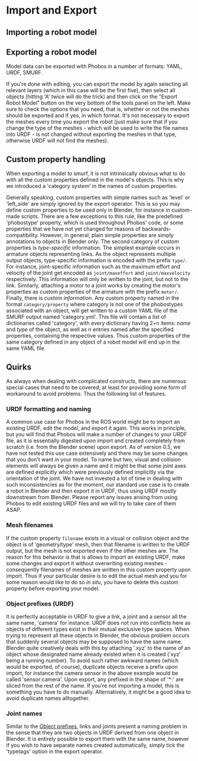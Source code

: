 Import and Export
=================

## Importing a robot model

## Exporting a robot model

Model data can be exported with Phobos in a number of formats: YAML, URDF, SMURF.

If you're done with editing, you can export the model by again selecting all relevant layers (which in this case will be the first five), then select all objects (hitting 'A' twice will do the trick) and then click on the "Export Robot Model" button on the very bottom of the tools panel on the left. Make sure to check the options that you need, that is, whether or not the meshes should be exported and if yes, in which format. It's not necessary to export the meshes every time you export the robot (just make sure that if you change the type of the meshes - which will be used to write the file names into URDF - is not changed without exporting the meshes in that type, otherwise URDF will not find the meshes).

## Custom property handling

When exporting a model to smurf, it is not intrinsically obvious what to do with all the custom properties defined in the model's objects. This is why we introduced a 'category system' in the names of custom properties.

Generally speaking, custom properties with simple names such as 'level' or 'left_side' are simply ignored by the export operator. This is so you may define custom properties to be used only in Blender, for instance in custom-made scripts. There are a few exceptions to this rule, like the predefined 'phobostype' property, which is used throughout Phobos' code, or some properties that we have not yet changed for reasons of backwards-compatibility. However, in general, plain simple properties are simply annotations to objects in Blender only.
The second category of custom properties is *type-specific* information. The simplest example occurs in armature objects representing links. As the object represents multiple output objects, type-specific information is encoded with the prefix `type/`. For instance, joint-specific information such as the maximum effort and velocity of the joint get encoded as `joint/maxeffort` and `joint/maxvelocity` respectively. This information will only be written to the joint, but not to the link. Similarly, attaching a motor to a joint works by creating the motor's properties as custom properties of the armature with the prefix `motor/`.
Finally, there is *custom information*. Any custom property named in the format `category/property` where category is not one of the phobostypes associated with an object, will get written to a custom YAML file of the SMURF output named 'category.yml'. This file will contain a list of dictionaries called 'category', with every dictionary having 2+n items: *name* and *type* of the object, as well as n entries named after the specified properties, containing the respective values. Thus custom properties of the same category defined in any object of a robot model will end up in the same YAML file. 

## Quirks
 
As always when dealing with complicated constructs, there are numerous special cases that need to be covered, at least for providing some form of workaround to avoid problems. Thus the following list of features.
 
### URDF formatting and naming

A common use case for Phobos in the ROS world might be to import an existing URDF, edit the model, and export it again. This works in principle, but you will find that Phobos will make a number of changes to your URDF file, as it is essentially digested upon import and created completely from scratch (i.e. from the Blender scene) upon export. As of version 0.5, we have not tested this use case extensively and there may be some changes that you don't want in your model. To name but two, visual and collision elements will always be given a name and it might be that some joint axes are defined explicitly which were previously defined implicitly via the orientation of the joint.
We have not invested a lot of time in dealing with such inconsistencies as for the moment, our standard use case is to create a robot in Blender and then export it in URDF, thus using URDF mostly downstream from Blender. Please report any issues arising from using Phobos to edit existing URDF files and we will try to take care of them ASAP.
 
### Mesh filenames

If the custom property `filename` exists in a visual or collision object and the object is of 'geometry/type' mesh, then that filename is written to the URDF output, but the mesh is not exported even if the other meshes are. The reason for this behavior is that is allows to import an existing URDF, make some changes and export it without overwriting existing meshes - consequently filenames of meshes are written in this custom property upon import. Thus if your particular desire is to edit the actual mesh and you for some reason would like to do so *in situ*, you have to delete this custom property before exporting your model.

### Object prefixes (URDF) <a name="#objectprefixes"></a>

It is perfectly acceptable in URDF to give a link, a joint and a sensor all the same name, 'camera' for instance. URDF does not run into conflicts here as objects of different types exist in their mutual exclusive type spaces. When trying to represent all these objects in Blender, the obvious problem occurs that suddenly several objects may be supposed to have the same name. Blender quite creatively deals with this by attaching '.xyz' to the name of an object whose designated name already existed when it is created ('xyz' being a running number). To avoid such rather awkward names (which would be exported, of course), duplicate objects receive a prefix upon import, for instance the camera sensor in the above example would be called 'sensor:camera'. Upon export, any prefixed in the shape of '*:' are sliced from the rest of the name. If you're not importing a model, this is something you have to do manually. Alternatively, it might be a good idea to avoid duplicate names alltogether.

### Joint names

Similar to the [Object prefixes](#objectprefixes), links and joints present a naming problem in the sense that they are two objects in URDF derived from one object in Blender. It is entirely possible to export them with the same name, however if you wish to have separate names created automatically, simply tick the 'typetags' option in the export operator. 
